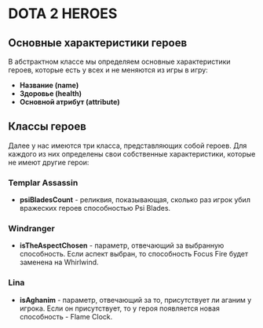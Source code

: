 # DOTA 2 HEROES

## Основные характеристики героев

В абстрактном классе мы определяем основные характеристики героев, которые есть у всех и не меняются из игры в игру:

- **Название (name)**
- **Здоровье (health)**
- **Основной атрибут (attribute)**

## Классы героев

Далее у нас имеются три класса, представляющих собой героев. Для каждого из них определены свои собственные характеристики, которые не имеют другие герои:

### Templar Assassin

- **psiBladesCount** - реликвия, показывающая, сколько раз игрок убил вражеских героев способностью Psi Blades.

### Windranger

- **isTheAspectChosen** - параметр, отвечающий за выбранную способность. Если аспект выбран, то способность Focus Fire будет заменена на Whirlwind.

### Lina

- **isAghanim** - параметр, отвечающий за то, присутствует ли аганим у игрока. Если он присутствует, то у героя появляется новая способность - Flame Clock.